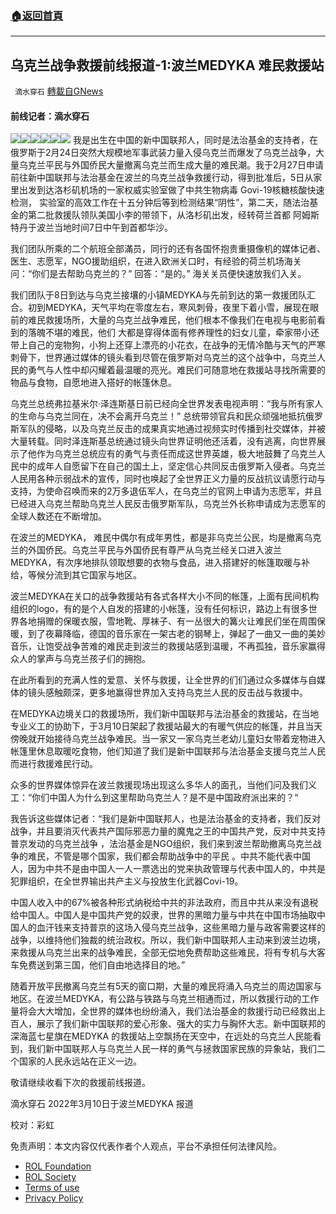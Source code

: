 ###  [:house:返回首頁](https://github.com/ourhimalayas/txt)
---


## 乌克兰战争救援前线报道-1:波兰MEDYKA 难民救援站
` 滴水穿石` [轉載自GNews](https://gnews.org/zh-hans/2138586/)

#### **前线记者：滴水穿石**
![](https://assets.gnews.org/wp-content/uploads/2022/03/Screenshot-2022-03-10-07.14.29.png)![](https://assets.gnews.org/wp-content/uploads/2022/03/IMG_20220310_071127_570.jpg)![](https://assets.gnews.org/wp-content/uploads/2022/03/IMG_20220310_071043_948.jpg)![](https://assets.gnews.org/wp-content/uploads/2022/03/IMG_20220310_071009_782.jpg)![](https://assets.gnews.org/wp-content/uploads/2022/03/IMG_20220310_071200_902.jpg)![](https://assets.gnews.org/wp-content/uploads/2022/03/IMG_20220310_080359_210.jpg)
我是出生在中国的新中国联邦人，同时是法治基金的支持者，在俄罗斯于2月24日突然大规模地军事武装力量入侵乌克兰而爆发了乌克兰战争，大量乌克兰平民与外国侨民大量撤离乌克兰而生成大量的难民潮。我于2月27日申请前往新中国联邦与法治基金在波兰的乌克兰战争救援行动，得到批准后，5日从家里出发到达洛杉矶机场的一家权威实验室做了中共生物病毒 Govi-19核糖核酸快速检测， 实验室的高效工作在十五分钟后等到检测结果“阴性”，第二天，随法治基金的第二批救援队领队美国小李的带领下，从洛杉矶出发，经转荷兰首都 阿姆斯特丹于波兰当地时间7日中午到首都华沙。

我们团队所乘的二个航班全部滿员，同行的还有各国怀抱贵重摄像机的媒体记者、医生、志愿军，NGO援助组织，在进入欧洲关口时，有经验的荷兰机场海关问：“你们是去帮助乌克兰的？” 回答：“是的。” 海关关员便快速放我们入关。

我们团队于8日到达与乌克兰接壤的小镇MEDYKA与先前到达的第一救援团队汇合。初到MEDYKA，天气平均在零度左右，寒风刺骨，夜里下着小雪，展现在眼前的难民救援场所，大量的乌克兰战争难民，他们根本不像我们在电视与电影前看到的落魄不堪的难民，他们 大都是穿得体面有修养理性的妇女儿童，牵家带小还带上自己的宠物狗，小狗上还穿上漂亮的小花衣，在战争的无情冷酷与天气的严寒刺骨下，世界通过媒体的镜头看到尽管在俄罗斯对乌克兰的这个战争中，乌克兰人民的勇气与人性中却闪耀着最温暖的亮光。难民们可随意地在救援站寻找所需要的物品与食物，自愿地进入搭好的帐篷休息。

乌克兰总统弗拉基米尔·泽连斯基日前已经向全世界发表电视声明：“我与所有家人的生命与乌克兰同在，决不会离开乌克兰！” 总统带领官兵和民众顽强地抵抗俄罗斯军队的侵略，以及乌克兰反击的成果真实地通过视频实时传播到社交媒体，并被大量转载。同时泽连斯基总统通过镜头向世界证明他还活着，没有逃离，向世界展示了他作为乌克兰总统应有的勇气与责任而成这世界英雄，极大地鼓舞了乌克兰人民中的成年人自愿留下在自己的国土上，坚定信心共同反击俄罗斯入侵者。乌克兰人民用各种示弱战术的宣传，同时也唤起了全世界正义力量的反战抗议请愿行动与支持，为使命召唤而来的2万多退伍军人，在乌克兰的官网上申请为志愿军，并且已经进入乌克兰帮助乌克兰人民反击俄罗斯军队，乌克兰外长称申请成为志愿军的全球人数还在不断增加。

在波兰的MEDYKA， 难民中偶尔有成年男性，都是非乌克兰公民，均是撤离乌克兰的外国侨民。乌克兰平民与外国侨民有尊严从乌克兰经关口进入波兰MEDYKA，有次序地排队领取想要的衣物与食品，进入搭建好的帐篷取暖与补给，等候分流到其它国家与地区。

波兰MEDYKA在关口的战争救援站有各式各样大小不同的帐篷，上面有民间机构组织的logo，有的是个人自发的搭建的小帐篷，没有任何标识，路边上有很多世界各地捐赠的保暖衣服，雪地靴、厚袜子、有一丛很大的篝火让难民们坐在周围保暖，到了夜幕降临，德国的音乐家在一架古老的钢琴上，弹起了一曲又一曲的美妙音乐，让饱受战争苦难的难民走到波兰的救援站感到温暖，不再孤独，音乐家赢得众人的掌声与乌克兰孩子们的拥抱。

在此所看到的充满人性的爱意、关怀与救援，让全世界的们们通过众多媒体与自媒体的镜头感触颇深，更多地赢得世界加入支持乌克兰人民的反击战与救援中。

在MEDYKA边境关口的救援场所，我们新中国联邦与法治基金的救援站，在当地专业义工的协助下，于3月10日架起了救援站最大的有暖气供应的帐篷，并且当天傍晚就开始接待乌克兰战争难民。当一家又一家乌克兰老幼儿童妇女带着宠物进入帐篷里休息取暖吃食物，他们知道了我们是新中国联邦与法治基金支援乌克兰人民而进行救援难民行动。

众多的世界媒体惊异在波兰救援现场出现这么多华人的面孔，当他们问及我们义工：“你们中国人为什么到这里帮助乌克兰人？是不是中国政府派出来的？“

我告诉这些媒体记者：“我们是新中国联邦人，也是法治基金的支持者，我们反对战争，并且要消灭代表共产国际邪恶力量的魔鬼之王的中国共产党，反对中共支持普京发动的乌克兰战争 ，法治基金是NGO组织，我们来到波兰帮助撤离乌克兰战争的难民，不管是哪个国家，我们都会帮助战争中的平民 。中共不能代表中国人，因为中共不是由中国人一人一票选出的党来执政管理与代表中国人的，中共是犯罪组织，在全世界输出共产主义与投放生化武器Covi-19。

中国人收入中的67%被各种形式纳税给中共的非法政府，而且中共从来没有退税给中国人。中国人是中国共产党的奴隶，世界的黑暗力量与中共在中国市场抽取中国人的血汗钱来支持普京的这场入侵乌克兰战争，这些黑暗力量与政客需要这样的战争，以维持他们独裁的统治政权。所以，我们新中国联邦人主动来到波兰边境，来救援从乌克兰出来的战争难民，全部无偿地免费帮助这些难民，将有专机与大客车免费送到第三国，他们自由地选择目的地。”

随着开放平民撤离乌克兰有5天的窗口期，大量的难民将涌入乌克兰的周边国家与地区。在波兰MEDYKA，有公路与铁路与乌克兰相通而过，所以救援行动的工作量将会大大增加，全世界的媒体也纷纷涌入，我们法治基金的救援行动已经救出上百人，展示了我们新中国联邦的爱心形象、强大的实力与胸怀大志。新中国联邦的深海蓝七星旗在MEDYKA 的救援站上空飘扬在天空中，在远处的乌克兰人民能看到，我们新中国联邦人与乌克兰人民一样的勇气与拯救国家民族的异象站，我们二个国家的人民永远站在正义一边。

敬请继续收看下次的救援前线报道。

滴水穿石 2022年3月10日于波兰MEDYKA 报道

校对：彩虹



 

免责声明：本文内容仅代表作者个人观点，平台不承担任何法律风险。

- [ROL Foundation](https://rolfoundation.org/)
- [ROL Society](https://rolsociety.org/)
- [Terms of use](https://gnews.org/terms-of-use-3/)
- [Privacy Policy](https://gnews.org/privacy-policy/)

